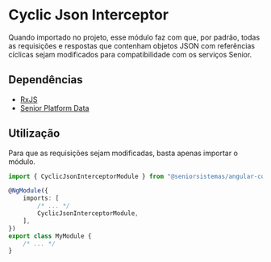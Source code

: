 # Cyclic Json Interceptor

Quando importado no projeto, esse módulo faz com que, por padrão, todas as requisições e respostas que contenham objetos JSON com referências cíclicas sejam modificados para compatibilidade com os serviços Senior.

## Dependências

*   [RxJS](https://www.npmjs.com/package/rxjs)
*   [Senior Platform Data](https://www.npmjs.com/package/@seniorsistemas/senior-platform-data)

## Utilização

Para que as requisições sejam modificadas, basta apenas importar o módulo.

```typescript
import { CyclicJsonInterceptorModule } from "@seniorsistemas/angular-components";

@NgModule({
    imports: [
        /* ... */
        CyclicJsonInterceptorModule,
    ],
})
export class MyModule {
    /* ... */
}
```
